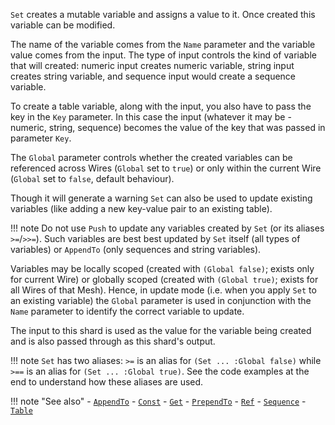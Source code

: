 `Set` creates a mutable variable and assigns a value to it. Once created this variable can be modified.

The name of the variable comes from the `Name` parameter and the variable value comes from the input. The type of input controls the kind of variable that will created: numeric input creates numeric variable, string input creates string variable, and sequence input would create a sequence variable.

To create a table variable, along with the input, you also have to pass the key in the `Key` parameter. In this case the input (whatever it may be - numeric, string, sequence) becomes the value of the key that was passed in parameter `Key`.

The `Global` parameter controls whether the created variables can be referenced across Wires (`Global` set to `true`) or only within the current Wire (`Global` set to `false`, default behaviour).

Though it will generate a warning `Set` can also be used to update existing variables (like adding a new key-value pair to an existing table).

!!! note
    Do not use `Push` to update any variables created by `Set` (or its aliases `>=`/`>>=`). Such variables are best best updated by `Set` itself (all types of variables) or `AppendTo` (only sequences and string variables).  

Variables may be locally scoped (created with `(Global false)`; exists only for current Wire) or globally scoped (created with `(Global true)`; exists for all Wires of that Mesh). Hence, in update mode (i.e. when you apply `Set` to an existing variable) the `Global` parameter is used in conjunction with the `Name` parameter to identify the correct variable to update. 

The input to this shard is used as the value for the variable being created and is also passed through as this shard's output.

!!! note
    `Set` has two aliases: `>=` is an alias for `(Set ... :Global false)` while `>==` is an alias for `(Set ... :Global true)`. See the code examples at the end to understand how these aliases are used.

!!! note "See also"
    - [`AppendTo`](../AppendTo)
    - [`Const`](../Const)
    - [`Get`](../Get)
    - [`PrependTo`](../PrependTo)
    - [`Ref`](../Ref)
    - [`Sequence`](../Sequence)
    - [`Table`](../Table)
